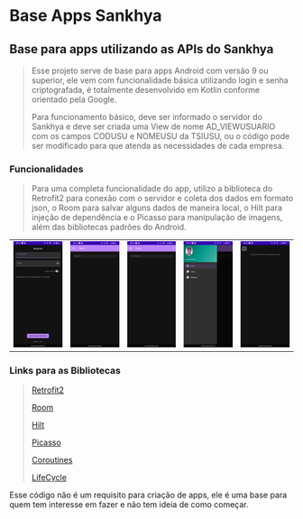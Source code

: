 ﻿# Base Apps Sankhya

## Base para apps utilizando as APIs do Sankhya

>Esse projeto serve de base para apps Android com versão 9 ou superior, ele vem com funcionalidade básica utilizando login e senha criptografada, é totalmente desenvolvido em Kotlin conforme orientado pela Google.
>
>Para funcionamento básico, deve ser informado o servidor do Sankhya e deve ser criada uma View de nome AD_VIEWUSUARIO com os campos CODUSU e NOMEUSU da TSIUSU, ou o código pode ser modificado para que atenda as necessidades de cada empresa.

### Funcionalidades

>Para uma completa funcionalidade do app, utilizo a biblioteca do Retrofit2 para conexão com o servidor e coleta dos dados em formato json, o Room para salvar alguns dados de maneira local, o Hilt para injeção de dependência e o Picasso para manipulação de imagens, além das bibliotecas padrões do Android.


<table><tr>
<td><img src="https://github.com/lucasfpastre/ImageRepository/blob/main/Base/Base_Tela_Login.png" width=300 alt="Imagem da tela inicial do aplicativo exibindo usuário, senha, botão para configurar o servidor e uma chave para gravar o usuário ou não" title="Tela de Login" border=/></td>
<td><img src="https://github.com/lucasfpastre/ImageRepository/blob/main/Base/Base_Tela_Inicial_Teste.png" width=300 alt="Tela inicial exibindo o usuário Teste" title="Tela Inicial"/></td>
<td><img src="https://github.com/lucasfpastre/ImageRepository/blob/main/Base/Base_Tela_Inicial_Lucas.png" width=300 alt="Tela inicial exibindo o usuário Lucas Pastre" title="Tela Inicial"/></td>
<td><img src="https://github.com/lucasfpastre/ImageRepository/blob/main/Base/Base_Tela_Inicial_Menu.png" width=300 alt="Tela inicial exibindo o menu com opções: Home, Gallery e Slideshow, e uma foto do usuário conectado, Lucas Pastre e sua foto" title="Menu do App"/></td>
<td><img src="https://github.com/lucasfpastre/ImageRepository/blob/main/Base/Base_Tela_Configurações.png" width=300 alt="Tela de configurações com um botão de voltar" title="Tela de Configurações"/></td>
</tr></table>

### Links para as Bibliotecas

>[Retrofit2](https://square.github.io/retrofit/)
>
>[Room](https://developer.android.com/training/data-storage/room)
>
>[Hilt](https://dagger.dev/hilt/gradle-setup)
>
>[Picasso](https://github.com/square/picasso)
>
>[Coroutines](https://developer.android.com/kotlin/coroutines?hl=pt-br)
>
>[LifeCycle](https://developer.android.com/topic/libraries/architecture/lifecycle)

Esse código não é um requisito para criação de apps, ele é uma base para quem tem interesse em fazer e não tem ideia de como começar.
